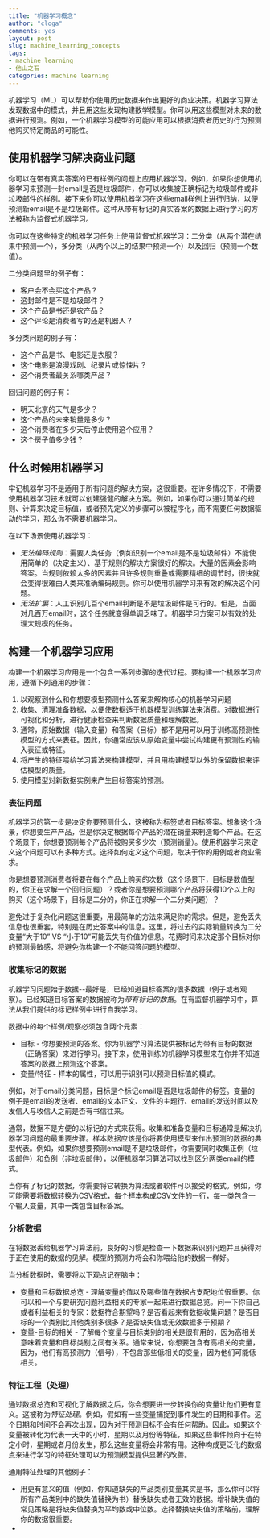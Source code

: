```yaml
---
title: "机器学习概念"
author: "cloga"
comments: yes
layout: post
slug: machine_learning_concepts
tags:
- machine learning
- 他山之石
categories: machine learning
---
```


机器学习（ML）可以帮助你使用历史数据来作出更好的商业决策。机器学习算法发现数据中的模式，并且用这些发现构建数学模型。你可以用这些模型对未来的数据进行预测。例如，一个机器学习模型的可能应用可以根据消费者历史的行为预测他购买特定商品的可能性。

## 使用机器学习解决商业问题

你可以在带有真实答案的已有样例的问题上应用机器学习。例如，如果你想使用机器学习来预测一封email是否是垃圾邮件，你可以收集被正确标记为垃圾邮件或非垃圾邮件的样例。接下来你可以使用机器学习在这些email样例上进行归纳，以便预测新email是不是垃圾邮件。这种从带有标记的真实答案的数据上进行学习的方法被称为监督式机器学习。

你可以在这些特定的机器学习任务上使用监督式机器学习：二分类（从两个潜在结果中预测一个），多分类（从两个以上的结果中预测一个）以及回归（预测一个数值）。

二分类问题里的例子有：

- 客户会不会买这个产品？
- 这封邮件是不是垃圾邮件？
- 这个产品是书还是农产品？
- 这个评论是消费者写的还是机器人？

多分类问题的例子有：

- 这个产品是书、电影还是衣服？
- 这个电影是浪漫戏剧、纪录片或惊悚片？
- 这个消费者最关系哪类产品？

回归问题的例子有：

- 明天北京的天气是多少？
- 这个产品的未来销量是多少？
- 这个消费者在多少天后停止使用这个应用？
- 这个房子值多少钱？

## 什么时候用机器学习

牢记机器学习不是适用于所有问题的解决方案，这很重要。在许多情况下，不需要使用机器学习技术就可以创建强健的解决方案。例如，如果你可以通过简单的规则、计算来决定目标值，或者预先定义的步骤可以被程序化，而不需要任何数据驱动的学习，那么你不需要机器学习。

在以下场景使用机器学习：

- *无法编码规则*：需要人类任务（例如识别一个email是不是垃圾邮件）不能使用简单的（决定主义）、基于规则的解决方案很好的解决。大量的因素会影响答案。当规则依赖太多的因素并且许多规则重叠或需要精细的调节时，很快就会变得很难由人类来准确编码规则。你可以使用机器学习来有效的解决这个问题。
- *无法扩展*：人工识别几百个email判断是不是垃圾邮件是可行的。但是，当面对几百万email时，这个任务就变得单调乏味了。机器学习方案可以有效的处理大规模的任务。

## 构建一个机器学习应用

构建一个机器学习应用是一个包含一系列步骤的迭代过程。要构建一个机器学习应用，遵循下列通用的步骤：

1. 以观察到什么和你想要模型预测什么答案来解构核心的机器学习问题
2. 收集、清理准备数据，以便使数据适于机器模型训练算法来消费。对数据进行可视化和分析，进行健康检查来判断数据质量和理解数据。
3. 通常，原始数据（输入变量）和答案（目标）都不是用可以用于训练高预测性模型的方式来表征。因此，你通常应该从原始变量中尝试构建更有预测性的输入表征或特征。
4. 将产生的特征喂给学习算法来构建模型，并且用构建模型以外的保留数据来评估模型的质量。
5. 使用模型对新数据实例来产生目标答案的预测。

### 表征问题

机器学习的第一步是决定你要预测什么，这被称为标签或者目标答案。想象这个场景，你想要生产产品，但是你决定根据每个产品的潜在销量来制造每个产品。在这个场景下，你想要预测每个产品将被购买多少次（预测销量）。使用机器学习来定义这个问题可以有多种方式。选择如何定义这个问题，取决于你的用例或者商业需求。

你是想要预测消费者将要在每个产品上购买的次数（这个场景下，目标是数值型的，你正在求解一个回归问题）？或者你是想要预测哪个产品将获得10个以上的购买（这个场景下，目标是二分的，你正在求解一个二分类问题）？

避免过于复杂化问题这很重要，用最简单的方法来满足你的需求。但是，避免丢失信息也很重套，特别是在历史答案中的信息。这里，将过去的实际销量转换为二分变量“大于10” VS “小于10”可能丢失有价值的信息。花费时间来决定那个目标对你的预测最敏感，将避免你构建一个不能回答问题的模型。

### 收集标记的数据

机器学习问题始于数据--最好是，已经知道目标答案的很多数据（例子或者观察）。已经知道目标答案的数据被称为*带有标记的数据*。在有监督机器学习中，算法从我们提供的标记样例中进行自我学习。

数据中的每个样例/观察必须包含两个元素：

- 目标 - 你想要预测的答案。你为机器学习算法提供被标记为带有目标的数据（正确答案）来进行学习。接下来，使用训练的机器学习模型来在你并不知道答案的数据上预测这个答案。
- 变量/特征 - 样本的属性，可以用于识别可以预测目标值的模式。

例如，对于email分类问题，目标是个标记email是否是垃圾邮件的标签。变量的例子是email的发送者、email的文本正文、文件的主题行、email的发送时间以及发信人与收信人之前是否有书信往来。

通常，数据不是方便的以标记的方式来获得。收集和准备变量和目标通常是解决机器学习问题的最重要步骤。样本数据应该是你将要使用模型来作出预测的数据的典型代表。例如，如果你想要预测email是不是垃圾邮件，你需要同时收集正例（垃圾邮件）和负例（非垃圾邮件），以便机器学习算法可以找到区分两类email的模式。

当你有了标记的数据，你需要将它转换为算法或者软件可以接受的格式。例如，你可能需要将数据转换为CSV格式，每个样本构成CSV文件的一行，每一类包含一个输入变量，其中一类包含目标答案。

### 分析数据

在将数据丢给机器学习算法前，良好的习惯是检查一下数据来识别问题并且获得对于正在使用的数据的见解。模型的预测力将会和你喂给他的数据一样好。

当分析数据时，需要将以下观点记在脑中：

- 变量和目标数据总览 - 理解变量的值以及哪些值在数据占支配地位很重要。你可以和一个与要研究问题利益相关的专家一起来进行数据总览。问一下你自己或者利益相关的专家：数据符合期望吗？是否看起来有数据收集问题？是否目标的一个类别比其他类别多很多？是否缺失值或无效数据多于预期？
- 变量-目标的相关 - 了解每个变量与目标类别的相关是很有用的，因为高相关意味着变量和目标类别之间有关系。通常来说，你想要包含有高相关的变量，因为，他们有高预测力（信号），不包含那些低相关的变量，因为他们可能低相关。

### 特征工程（处理）

通过数据总览和可视化了解数据之后，你会想要进一步转换你的变量让他们更有意义。这被称为*特征处理*。例如，假如有一些变量捕捉到事件发生的日期和事件。这个日期和时间不会再次出现，因为对于预测目标不会有任何帮助。因此，如果这个变量被转化为代表一天中的小时，星期以及月份等特征，如果这些事件倾向于在特定小时，星期或者月份发生，那么这些变量将会非常有用。这种构成更泛化的数据点来进行学习的特征处理可以为预测模型提供显著的改善。

通用特征处理的其他例子：

- 用更有意义的值（例如，你知道缺失的产品类别变量其实是书，那么你可以将所有产品类别中的缺失值替换为书）替换缺失或者无效的数据。增补缺失值的常见策略是将缺失值替换为平均数或中位数。选择替换缺失值的策略前，理解你的数据很重要。
- 